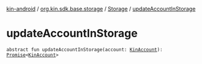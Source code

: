 [kin-android](../../index.md) / [org.kin.sdk.base.storage](../index.md) / [Storage](index.md) / [updateAccountInStorage](./update-account-in-storage.md)

# updateAccountInStorage

`abstract fun updateAccountInStorage(account: `[`KinAccount`](../../org.kin.sdk.base.models/-kin-account/index.md)`): `[`Promise`](../../org.kin.sdk.base.tools/-promise/index.md)`<`[`KinAccount`](../../org.kin.sdk.base.models/-kin-account/index.md)`>`
